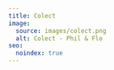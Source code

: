 ```yaml
---
title: Colect
image:
  source: images/colect.png
  alt: Colect - Phil & Flo
seo:
  noindex: true
---
```

